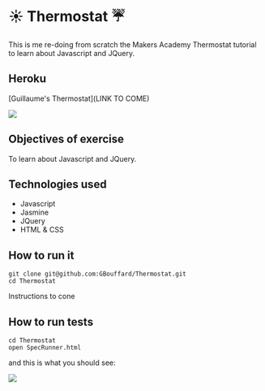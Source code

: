 :sunny: Thermostat :umbrella:
===
This is me re-doing from scratch the Makers Academy Thermostat tutorial to learn about Javascript and JQuery.

Heroku
----
[Guillaume's Thermostat](LINK TO COME)

![](public/images/screenshot_to_come.png)


Objectives of exercise
----
To learn about Javascript and JQuery.

Technologies used
----
- Javascript
- Jasmine
- JQuery
- HTML & CSS

How to run it
----
```
git clone git@github.com:GBouffard/Thermostat.git
cd Thermostat

```
Instructions to cone

How to run tests
----
```
cd Thermostat
open SpecRunner.html
```

and this is what you should see:

![](public/images/tests_to_come.png)